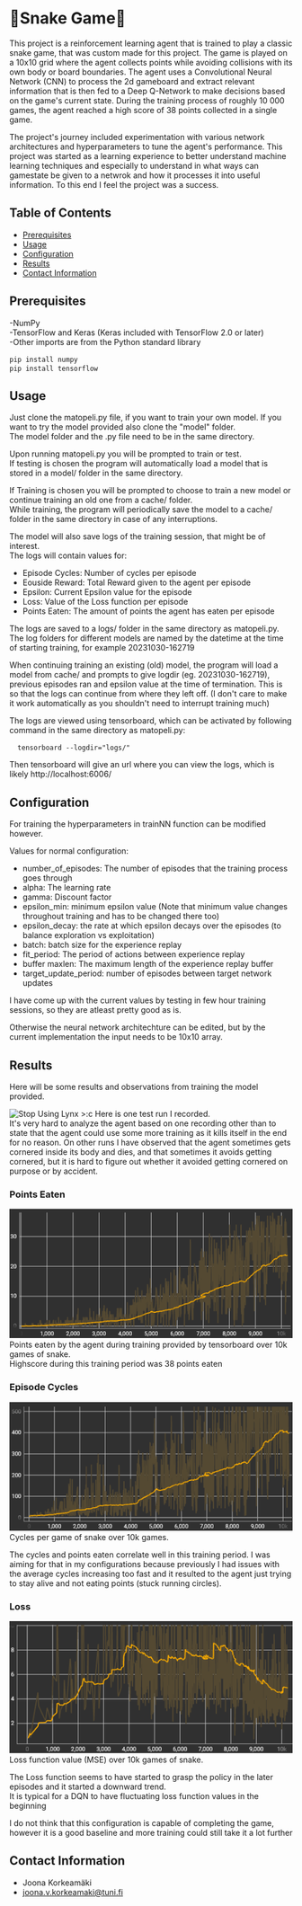 #  🐍Snake Game🐍

This project is a reinforcement learning agent that is trained to play a classic snake game, that was custom made for this project. The game is played on a 10x10 grid where the agent collects points while avoiding collisions with its own body or board boundaries. The agent uses a Convolutional Neural Network (CNN) to process the 2d gameboard and extract relevant information that is then fed to a Deep Q-Network to make decisions based on the game's current state. During the training process of roughly 10 000 games, the agent reached a high score of 38 points collected in a single game.

The project's journey included experimentation with various network architectures and hyperparameters to tune the agent's performance. This project was started as a learning experience to better understand machine learning techniques and especially to understand in what ways can gamestate be given to a netwrok and how it processes it into useful information. To this end I feel the project was a success.

## Table of Contents
  - [Prerequisites](#prerequisites)
  - [Usage](#usage)
  - [Configuration](#configuration)
  - [Results](#results)
  - [Contact Information](#contact-information)

## Prerequisites

-NumPy<br>
-TensorFlow and Keras (Keras included with TensorFlow 2.0 or later)<br>
-Other imports are from the Python standard library

    pip install numpy
    pip install tensorflow

## Usage

  Just clone the matopeli.py file, if you want to train your own model. If you want to try the model provided also clone the "model" folder.<br>
  The model folder and the .py file need to be in the same directory.

  Upon running matopeli.py you will be prompted to train or test.<br>
  If testing is chosen the program will automatically load a model that is stored in a model/ folder in the same directory.

  If Training is chosen you will be prompted to choose to train a new model or continue training an old one from a cache/ folder.<br>
  While training, the program will periodically save the model to a cache/ folder in the same directory in case of any interruptions.<br>
  
  The model will also save logs of the training session, that might be of interest.<br>
  The logs will contain values for:<br>
  - Episode Cycles: Number of cycles per episode
  - Eouside Reward: Total Reward given to the agent per episode
  - Epsilon: Current Epsilon value for the episode
  - Loss: Value of the Loss function per episode
  - Points Eaten: The amount of points the agent has eaten per episode<br>
  
  The logs are saved to a logs/ folder in the same directory as matopeli.py. The log folders for different models are named by the datetime at the time of starting training, for example 20231030-162719<br>
  
  When continuing training an existing (old) model, the program will load a model from cache/ and prompts to give logdir (eg. 20231030-162719), previous episodes ran and epsilon value at the time of termination. This is so that the logs can continue from where they left off. (I don't care to make it work automatically as you shouldn't need to interrupt training much)<br>
  
  The logs are viewed using tensorboard, which can be activated by following command in the same directory as matopeli.py:
  ```
    tensorboard --logdir="logs/"
  ```
  Then tensorboard will give an url where you can view the logs, which is likely http://localhost:6006/

## Configuration

  For training the hyperparameters in trainNN function can be modified however.

  Values for normal configuration:<br>
  - number_of_episodes: The number of episodes that the training process goes through
  - alpha: The learning rate
  - gamma: Discount factor
  - epsilon_min: minimum epsilon value (Note that minimum value changes throughout training and has to be changed there too)
  - epsilon_decay: the rate at which epsilon decays over the episodes (to balance exploration vs exploitation)
  - batch: batch size for the experience replay
  - fit_period: The period of actions between experience replay
  - buffer maxlen: The maximum length of the experience replay buffer
  - target_update_period: number of episodes between target network updates

  I have come up with the current values by testing in few hour training sessions, so they are atleast pretty good as is.

  Otherwise the neural network architechture can be edited, but by the current implementation the input needs to be 10x10 array.

## Results

Here will be some results and observations from training the model provided.


<img src="media/test.gif" alt="Stop Using Lynx >:c" width="150" height ="200">
Here is one test run I recorded.<br>
It's very hard to analyze the agent based on one recording other than to state that the agent could use some more training as it kills itself in the end for no reason.
On other runs I have observed that the agent sometimes gets cornered inside its body and dies, and that sometimes it avoids getting cornered, but it is hard to figure out whether it avoided getting cornered on purpose or by accident.

### Points Eaten
![Points Eaten](media/pointsEaten.PNG)<br>
Points eaten by the agent during training provided by tensorboard over 10k games of snake.<br>
Highscore during this training period was 38 points eaten

### Episode Cycles
![Episode Cycles](media/Cycles.PNG)<br>
Cycles per game of snake over 10k games.<br> 

The cycles and points eaten correlate well in this training period. I was aiming for that in my configurations because previously I had issues with the average cycles increasing too fast and it resulted to the agent just trying to stay alive and not eating points (stuck running circles).

### Loss
![Loss](media/Loss.PNG)<br>
Loss function value (MSE) over 10k games of snake.

The Loss function seems to have started to grasp the policy in the later episodes and it started a downward trend.<br>
It is typical for a DQN to have fluctuating loss function values in the beginning


I do not think that this configuration is capable of completing the game, however it is a good baseline and more training could still take it a lot further




## Contact Information

- Joona Korkeamäki
- joona.v.korkeamaki@tuni.fi
    
  
  

  

